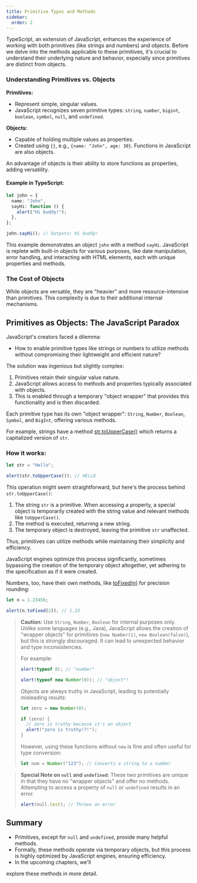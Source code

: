 ```yaml
---
title: Primitive Types and Methods
sidebar:
  order: 2
---
```


TypeScript, an extension of JavaScript, enhances the experience of working with both primitives (like strings and numbers) and objects. Before we delve into the methods applicable to these primitives, it's crucial to understand their underlying nature and behavior, especially since primitives are distinct from objects.

### Understanding Primitives vs. Objects

**Primitives:**

- Represent simple, singular values.
- JavaScript recognizes seven primitive types: `string`, `number`, `bigint`, `boolean`, `symbol`, `null`, and `undefined`.

**Objects:**

- Capable of holding multiple values as properties.
- Created using `{}`, e.g., `{name: "John", age: 30}`. Functions in JavaScript are also objects.

An advantage of objects is their ability to store functions as properties, adding versatility.

#### Example in TypeScript:

```typescript
let john = {
  name: "John",
  sayHi: function () {
    alert("Hi buddy!");
  },
};

john.sayHi(); // Outputs: Hi buddy!
```

This example demonstrates an object `john` with a method `sayHi`. JavaScript is replete with built-in objects for various purposes, like date manipulation, error handling, and interacting with HTML elements, each with unique properties and methods.

### The Cost of Objects

While objects are versatile, they are "heavier" and more resource-intensive than primitives. This complexity is due to their additional internal mechanisms.

## Primitives as Objects: The JavaScript Paradox

JavaScript's creators faced a dilemma:

- How to enable primitive types like strings or numbers to utilize methods without compromising their lightweight and efficient nature?

The solution was ingenious but slightly complex:

1. Primitives retain their singular value nature.
2. JavaScript allows access to methods and properties typically associated with objects.
3. This is enabled through a temporary "object wrapper" that provides this functionality and is then discarded.

Each primitive type has its own "object wrapper": `String`, `Number`, `Boolean`, `Symbol`, and `BigInt`, offering various methods.

For example, strings have a method [str.toUpperCase()](https://developer.mozilla.org/en/docs/Web/JavaScript/Reference/Global_Objects/String/toUpperCase) which returns a capitalized version of `str`.

### How it works:

```typescript
let str = "Hello";

alert(str.toUpperCase()); // HELLO
```

This operation might seem straightforward, but here's the process behind `str.toUpperCase()`:

1. The string `str` is a primitive. When accessing a property, a special object is temporarily created with the string value and relevant methods like `toUpperCase()`.
2. The method is executed, returning a new string.
3. The temporary object is destroyed, leaving the primitive `str` unaffected.

Thus, primitives can utilize methods while maintaining their simplicity and efficiency.

JavaScript engines optimize this process significantly, sometimes bypassing the creation of the temporary object altogether, yet adhering to the specification as if it were created.

Numbers, too, have their own methods, like [toFixed(n)](https://developer.mozilla.org/en-US/docs/Web/JavaScript/Reference/Global_Objects/Number/toFixed) for precision rounding:

```typescript
let n = 1.23456;

alert(n.toFixed(2)); // 1.23
```

> **Caution:**
> Use `String`, `Number`, `Boolean` for internal purposes only. Unlike some languages (e.g., Java), JavaScript allows the creation of "wrapper objects" for primitives (`new Number(1)`, `new Boolean(false)`), but this is strongly discouraged. It can lead to unexpected behavior and type inconsistencies.
>
> For example:
>
> ```typescript
> alert(typeof 0); // "number"
>
> alert(typeof new Number(0)); // "object"!
> ```
>
> Objects are always truthy in JavaScript, leading to potentially misleading results:
>
> ```typescript
> let zero = new Number(0);
>
> if (zero) {
>   // zero is truthy because it's an object
>   alert("zero is truthy!?!");
> }
> ```
>
> However, using these functions without `new` is fine and often useful for type conversion:
>
> ```typescript
> let num = Number("123"); // Converts a string to a number
> ```

> **Special Note on `null` and `undefined`:**
> These two primitives are unique in that they have no "wrapper objects" and offer no methods. Attempting to access a property of `null` or `undefined` results in an error.
>
> ```typescript
> alert(null.test); // Throws an error
> ```

## Summary

- Primitives, except for `null` and `undefined`, provide many helpful methods.
- Formally, these methods operate via temporary objects, but this process is highly optimized by JavaScript engines, ensuring efficiency.
- In the upcoming chapters, we'll

explore these methods in more detail.
